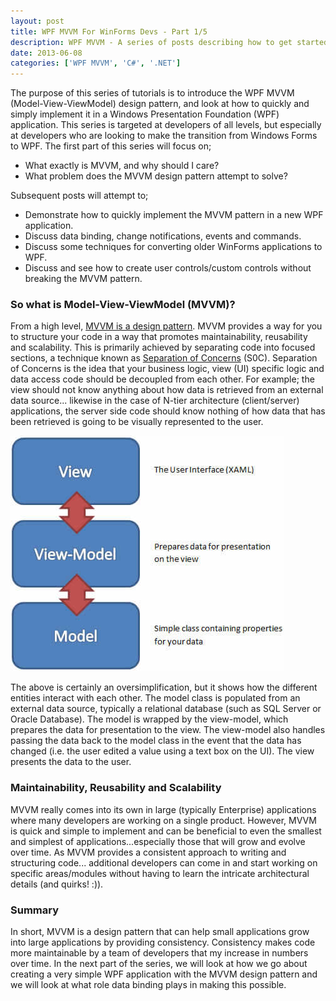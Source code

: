 ```yaml
---
layout: post
title: WPF MVVM For WinForms Devs - Part 1/5
description: WPF MVVM - A series of posts describing how to get started with C# WPF. Learn what MVVM is and why you should care.
date: 2013-06-08
categories: ['WPF MVVM', 'C#', '.NET']
---
```


The purpose of this series of tutorials is to introduce the WPF MVVM (Model-View-ViewModel) design pattern, and look at how to quickly and simply implement it in a Windows Presentation Foundation (WPF) application. This series is targeted at developers of all levels, but especially at developers who are looking to make the transition from Windows Forms to WPF. The first part of this series will focus on;

* What exactly is MVVM, and why should I care?
* What problem does the MVVM design pattern attempt to solve?

Subsequent posts will attempt to;

* Demonstrate how to quickly implement the MVVM pattern in a new WPF application.
* Discuss data binding, change notifications, events and commands.
* Discuss some techniques for converting older WinForms applications to WPF.
* Discuss and see how to create user controls/custom controls without breaking the MVVM pattern.

### So what is Model-View-ViewModel (MVVM)?

From a high level, [MVVM is a design pattern](http://en.wikipedia.org/wiki/MVVM 'Model-View-ViewModel'). MVVM provides a way for you to structure your code in a way that promotes maintainability, reusability and scalability. This is primarily achieved by separating code into focused sections, a technique known as [Separation of Concerns](http://en.wikipedia.org/wiki/Separation_of_concerns 'Separation of Concerns') (S0C). Separation of Concerns is the idea that your business logic, view (UI) specific logic and data access code should be decoupled from each other. For example; the view should not know anything about how data is retrieved from an external data source... likewise in the case of N-tier architecture (client/server) applications, the server side code should know nothing of how data that has been retrieved is going to be visually represented to the user.

![MVVM Simplified](mvvm-simplification1.jpg)

The above is certainly an oversimplification, but it shows how the different entities interact with each other. The model class is populated from an external data source, typically a relational database (such as SQL Server or Oracle Database). The model is wrapped by the view-model, which prepares the data for presentation to the view. The view-model also handles passing the data back to the model class in the event that the data has changed (i.e. the user edited a value using a text box on the UI). The view presents the data to the user.

### Maintainability, Reusability and Scalability

MVVM really comes into its own in large (typically Enterprise) applications where many developers are working on a single product. However, MVVM is quick and simple to implement and can be beneficial to even the smallest and simplest of applications...especially those that will grow and evolve over time. As MVVM provides a consistent approach to writing and structuring code... additional developers can come in and start working on specific areas/modules without having to learn the intricate architectural details (and quirks! :)).

### Summary

In short, MVVM is a design pattern that can help small applications grow into large applications by providing consistency. Consistency makes code more maintainable by a team of developers that my increase in numbers over time. In the next part of the series, we will look at how we go about creating a very simple WPF application with the MVVM design pattern and we will look at what role data binding plays in making this possible.
